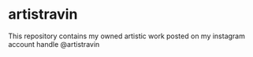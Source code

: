 # artistravin
This repository contains my owned artistic work posted on my instagram account handle @artistravin
